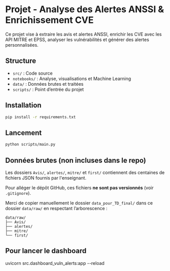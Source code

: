 # Projet - Analyse des Alertes ANSSI & Enrichissement CVE

Ce projet vise à extraire les avis et alertes ANSSI, enrichir les CVE avec les API MITRE et EPSS, analyser les vulnérabilités et générer des alertes personnalisées.

## Structure
- `src/` : Code source
- `notebooks/` : Analyse, visualisations et Machine Learning
- `data/` : Données brutes et traitées
- `scripts/` : Point d’entrée du projet

## Installation
```bash
pip install -r requirements.txt
```

## Lancement

```bash
python scripts/main.py
```

## Données brutes (non incluses dans le repo)

Les dossiers `Avis/`, `alertes/`, `mitre/` et `first/` contiennent des centaines de fichiers JSON fournis par l'enseignant.

Pour alléger le dépôt GitHub, ces fichiers **ne sont pas versionnés** (voir `.gitignore`).

Merci de copier manuellement le dossier `data_pour_TD_final/` dans ce dossier `data/raw/` en respectant l’arborescence :

```
data/raw/
├── Avis/
├── alertes/
├── mitre/
└── first/
```


## Pour lancer le dashboard

uvicorn src.dashboard_vuln_alerts:app --reload
